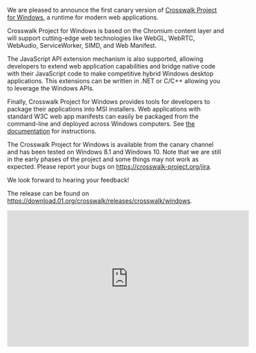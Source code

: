 We are pleased to announce the first canary version of [Crosswalk Project for Windows](https://download.01.org/crosswalk/releases/crosswalk/windows), a runtime for modern web applications.

Crosswalk Project for Windows is based on the Chromium content layer and will support cutting-edge web technologies like WebGL, WebRTC, WebAudio, ServiceWorker, SIMD, and Web Manifest.

The JavaScript API extension mechanism is also supported, allowing developers to extend web application capabilities and bridge native code with their JavaScript code to make competitive hybrid Windows desktop applications. This extensions can be written in .NET or C/C++ allowing you to leverage the Windows APIs.

Finally, Crosswalk Project for Windows provides tools for developers to package their applications into MSI installers. Web applications with standard W3C web app manifests can easily be packaged from the command-line and deployed across Windows computers. See [the documentation](/documentation/windows.html) for instructions.

The Crosswalk Project for Windows is available from the canary channel and has been tested on Windows 8.1 and Windows 10. Note that we are still in the early phases of the project and some things may not work as expected. Please report your bugs on https://crosswalk-project.org/jira.

We look forward to hearing your feedback!

The release can be found on https://download.01.org/crosswalk/releases/crosswalk/windows.

<iframe src="https://www.youtube.com/embed/UK9WrrSByTA"
    style="display:block; margin: 0 auto; width:560px; height:315px;"
    frameborder="0" allowfullscreen></iframe>
